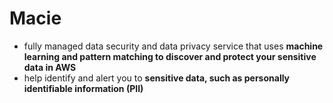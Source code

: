 # Macie

- fully managed data security and data privacy service that uses **machine learning and pattern matching to discover and protect your sensitive data in AWS**
- help identify and alert you to **sensitive data, such as personally identifiable information (PII)**